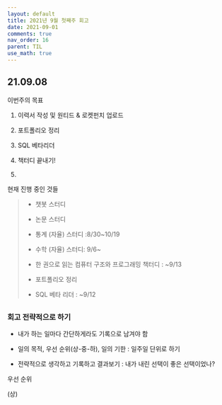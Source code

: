 ```yaml
---
layout: default
title: 2021년 9월 첫째주 회고
date: 2021-09-01
comments: true
nav_order: 16
parent: TIL
use_math: true
---
```




## 21.09.08

이번주의 목표

1. 이력서 작성 및 원티드 & 로켓펀치 업로드
2. 포트폴리오 정리

2. SQL 베타리더

4. 책터디 끝내기!
5. 



현재 진행 중인 것들

>* 챗봇 스터디
>* 논문 스터디
>* 통계 (자율) 스터디 :8/30~10/19
>* 수학 (자율) 스터디: 9/6~
>* 한 권으로 읽는 컴퓨터 구조와 프로그래밍 책터디 : ~9/13
>* 포트폴리오 정리
>
>* SQL 베타 리더 : ~9/12

## 



### 회고 전략적으로 하기

* 내가 하는 일마다 간단하게라도 기록으로 남겨야 함
* 일의 목적, 우선 순위(상-중-하), 일의 기한 : 일주일 단위로 하기

* 전략적으로 생각하고 기록하고 결과보기 : 내가 내린 선택이 좋은 선택이었나?



우선 순위

(상)
